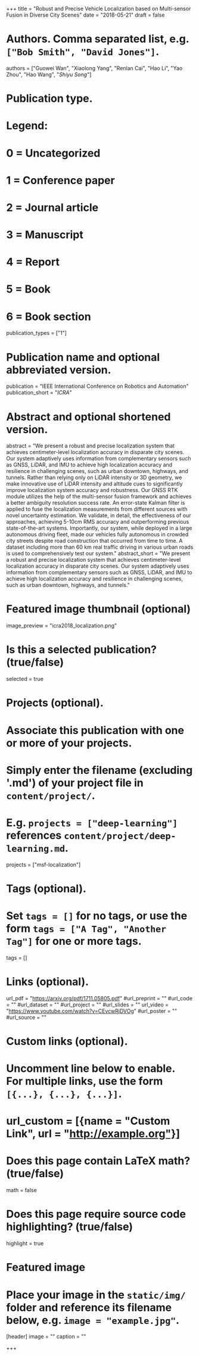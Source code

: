 +++
title = "Robust and Precise Vehicle Localization based on Multi-sensor Fusion in Diverse City Scenes"
date = "2018-05-21"
draft = false

# Authors. Comma separated list, e.g. `["Bob Smith", "David Jones"]`.
authors = ["Guowei Wan", "Xiaolong Yang", "Renlan Cai", "Hao Li", "Yao Zhou", "Hao Wang", "*Shiyu Song*"]

# Publication type.
# Legend:
# 0 = Uncategorized
# 1 = Conference paper
# 2 = Journal article
# 3 = Manuscript
# 4 = Report
# 5 = Book
# 6 = Book section
publication_types = ["1"]

# Publication name and optional abbreviated version.
publication = "IEEE International Conference on Robotics and Automation"
publication_short = "*ICRA*"

# Abstract and optional shortened version.
abstract = "We present a robust and precise localization system that achieves centimeter-level localization accuracy in disparate city scenes. Our system adaptively uses information from complementary sensors such as GNSS, LiDAR, and IMU to achieve high localization accuracy and resilience in challenging scenes, such as urban downtown, highways, and tunnels. Rather than relying only on LiDAR intensity or 3D geometry, we make innovative use of LiDAR intensity and altitude cues to significantly improve localization system accuracy and robustness. Our GNSS RTK module utilizes the help of the multi-sensor fusion framework and achieves a better ambiguity resolution success rate. An error-state Kalman filter is applied to fuse the localization measurements from different sources with novel uncertainty estimation. We validate, in detail, the effectiveness of our approaches, achieving 5-10cm RMS accuracy and outperforming previous state-of-the-art systems. Importantly, our system, while deployed in a large autonomous driving fleet, made our vehicles fully autonomous in crowded city streets despite road construction that occurred from time to time. A dataset including more than 60 km real traffic driving in various urban roads is used to comprehensively test our system."
abstract_short = "We present a robust and precise localization system that achieves centimeter-level localization accuracy in disparate city scenes. Our system adaptively uses information from complementary sensors such as GNSS, LiDAR, and IMU to achieve high localization accuracy and resilience in challenging scenes, such as urban downtown, highways, and tunnels."

# Featured image thumbnail (optional)
image_preview = "icra2018_localization.png"

# Is this a selected publication? (true/false)
selected = true

# Projects (optional).
#   Associate this publication with one or more of your projects.
#   Simply enter the filename (excluding '.md') of your project file in `content/project/`.
#   E.g. `projects = ["deep-learning"]` references `content/project/deep-learning.md`.
projects = ["msf-localization"]

# Tags (optional).
#   Set `tags = []` for no tags, or use the form `tags = ["A Tag", "Another Tag"]` for one or more tags.
tags = []

# Links (optional).
url_pdf = "https://arxiv.org/pdf/1711.05805.pdf"
#url_preprint = ""
#url_code = ""
#url_dataset = ""
#url_project = ""
#url_slides = ""
url_video = "https://www.youtube.com/watch?v=CEvcwRjDVOg"
#url_poster = ""
#url_source = ""

# Custom links (optional).
#   Uncomment line below to enable. For multiple links, use the form `[{...}, {...}, {...}]`.
# url_custom = [{name = "Custom Link", url = "http://example.org"}]

# Does this page contain LaTeX math? (true/false)
math = false

# Does this page require source code highlighting? (true/false)
highlight = true

# Featured image
# Place your image in the `static/img/` folder and reference its filename below, e.g. `image = "example.jpg"`.
[header]
image = ""
caption = ""

+++
